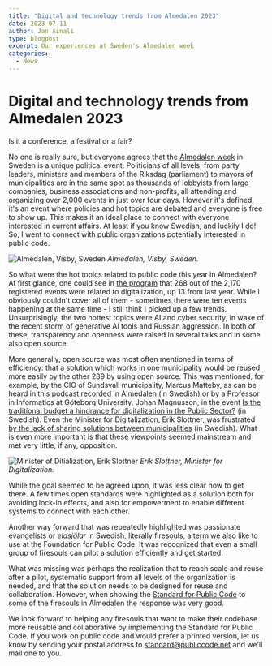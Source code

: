 ```yaml
---
title: "Digital and technology trends from Almedalen 2023"
date: 2023-07-11
author: Jan Ainali
type: blogpost
excerpt: Our experiences at Sweden's Almedalen week
categories:
  - News
---
```


# Digital and technology trends from Almedalen 2023

Is it a conference, a festival or a fair?

No one is really sure, but everyone agrees that the [Almedalen week](https://en.wikipedia.org/wiki/Almedalen_Week) in Sweden is a unique political event.
Politicians of all levels, from party leaders, ministers and members of the Riksdag (parliament) to mayors of municipalities are in the same spot as thousands of lobbyists from large companies, business associations and non-profits, all attending and organizing over 2,000 events in just over four days.
However it's defined, it's an event where policies and hot topics are debated and everyone is free to show up.
This makes it an ideal place to connect with everyone interested in current affairs.
At least if you know Swedish, and luckily I do!
So, I went to connect with public organizations potentially interested in public code.

![Almedalen, Visby, Sweden]({{site.url}}/assets/almedalen.jpg)
*Almedalen, Visby, Sweden.*

So what were the hot topics related to public code this year in Almedalen?
At first glance, one could see in [the program](https://www.almedalsveckan.info/program) that 268 out of the 2,170 registered events were related to digitalization, up 13 from last year.
While I obviously couldn't cover all of them - sometimes there were ten events happening at the same time - I still think I picked up a few trends.
Unsurprisingly, the two hottest topics were AI and cyber security, in wake of the recent storm of generative AI tools and Russian aggression. In both of these, transparency and openness were raised in several talks and in some also open source.

More generally, open source was most often mentioned in terms of efficiency: that a solution which works in one municipality would be reused more easily by the other 289 by using open source.
This was mentioned, for example, by the CIO of Sundsvall municipality, Marcus Matteby, as can be heard in this [podcast recorded in Almedalen](https://poddtoppen.se/podcast/1343814270/omsorgspodden/avsnitt-919-fran-almedalen-gastas-av-digitaliseringsdirektorn-i-sundsvall-och-ange) (in Swedish) or by a Professor in Informatics at Göteborg University, Johan Magnusson, in the event [Is the traditional budget a hindrance for digitalization in the Public Sector?](https://youtu.be/emKCUql-GmQ?t=1180) (in Swedish). Even the Minister for Digitalization, Erik Slottner, was frustrated [by the lack of sharing solutions between municipalities](https://www.youtube.com/live/UZkNHaBr0AA?feature=share&t=496) (in Swedish).
What is even more important is that these viewpoints seemed mainstream and met very little, if any, opposition.

![Minister of Ditialization, Erik Slottner]({{site.url}}/assets/erik-slottner-almedalen.jpg)
*Erik Slottner, Minister for Digitalization.*

While the goal seemed to be agreed upon, it was less clear how to get there.
A few times open standards were highlighted as a solution both for avoiding lock-in effects, and also for empowerment to enable different systems to connect with each other.

Another way forward that was repeatedly highlighted was passionate evangelists or *eldsjälar* in Swedish, literally firesouls, a term we also like to use at the Foundation for Public Code.
It was recognized that even a small group of firesouls can pilot a solution efficiently and get started.

What was missing was perhaps the realization that to reach scale and reuse after a pilot, systematic support from all levels of the organization is needed, and that the solution needs to be designed for reuse and collaboration.
However, when showing the [Standard for Public Code](https://standard.publiccode.net/) to some of the firesouls in Almedalen the response was very good.

We look forward to helping any firesouls that want to make their codebase more reusable and collaborative by implementing the Standard for Public Code.
If you work on public code and would prefer a printed version, let us know by sending your postal address to [standard@publiccode.net](mailto:standard@publiccode.net) and we'll mail one to you.
